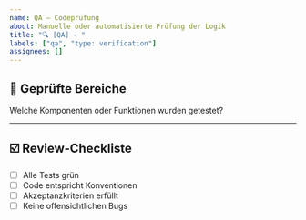 ```yaml
---
name: QA – Codeprüfung
about: Manuelle oder automatisierte Prüfung der Logik
title: "🔍 [QA] - "
labels: ["qa", "type: verification"]
assignees: []
---
```


## 🔎 Geprüfte Bereiche

Welche Komponenten oder Funktionen wurden getestet?

---

## ☑️ Review-Checkliste

- [ ] Alle Tests grün
- [ ] Code entspricht Konventionen
- [ ] Akzeptanzkriterien erfüllt
- [ ] Keine offensichtlichen Bugs
